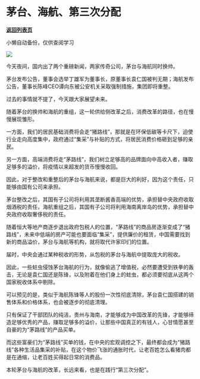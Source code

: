 # ​茅台、海航、第三次分配

[**返回列表页**](/gzh/政事堂2019)

小懒自动备份，仅供查阅学习

![](https://mmbiz.qpic.cn/mmbiz_jpg/rxhS23yu8cNJibibgrEIM9QLl5thulP3f0iawmtx9Gib5gNLgMwZ06mQT5yF5QIIGwG4WxKiatJ9ICKIBhgE5pg0LMQ/640?wx_fmt=jpeg)

  

今天夜间，国内出了两个重磅新闻，两家传奇公司，茅台与海航同时换帅。  

  

茅台发布公告，董事会选举丁雄军为董事长，原董事长袁仁国被判无期；海航发布公告，董事长陈峰CEO谭向东被公安机关采取强制措施，集团即将重整。

  

过去的事情就不提了，今天跟大家展望未来。

  

随着茅台的换帅和海航的重组，这一轮供给侧改革之后，消费改革的路径，也在慢慢展现雏形。

  

一方面，我们的居民基础消费将会走“猪路线”，那就是在环保低碳等卡尺下，迫使行业走向高度集中，政府通过“集采”与补贴的方式，将居民消费价格砸到足够的亲民。  

  

另一方面，高端消费将走“茅路线”，我们树立足够高的品牌面向中高收入者，赚取足够多的溢价，将疫情以来超发的货币慢慢收回。  

  

因此，对于整改和重整后的茅台与海航来说，都是巨大的利好，因为这个责任，只能够由国有公司来承担。

  

茅台整改之后，其国有子公司将利用其垄断酱香高端的优势，承担替中央政府收取烟酒税的责任，海航重组之后，其国有子公司将利用海南离岸岛的优势，承担替中央政府收取奢侈税的责任。

  

随着恒大等地产商逐步退出政府包税人的位置，“茅路线”的商品房逐渐变成了“猪路线”，未来中低端的房产可能也要面临“集采”，提供廉价的租赁，中国需要找到新的商品溢价，茅台与海航等机构，就将取代许家印们的位置。

  

届时，中央会通过某种税收的形势，从包税的茅台与海航中提取庞大的税收。

  

因此，一些蛀虫侵蚀茅台海航的行为，就像偷逃了增值税，必然要遭受到铁拳的轰击，无论是袁仁国还是陈锋，以及附着在他们身上的蛀虫，都必须要彻底从这两个国家税收体系中剔除。

  

可以预见的是，类似于海航陈锋等人的股份一次性彻底清除，茅台袁仁国搭建的销售体系和价格体系，也会被逐步的彻底清理。  

  

只有保证了干部团队的纯洁，贵州与海南，才能够成为中国改革的先锋，才能够缔造足够优秀的产品，赚取足够多的溢价，让那些中国真正的有钱人，心甘情愿甚至自豪的为“茅路线”的产品买单。

  

而这些富豪们为“茅路线”买单的钱，在中央的宏观调控之下，最终都会成为“猪路线”各种生活品集采的补贴，在这个物价飞涨的通胀时代，让老百姓怎么看猪肉都是在通缩，让老百姓买得起日常的消费品。

  

本轮茅台与海航的改革，长远来看，也是在践行“第三次分配”。  

  

